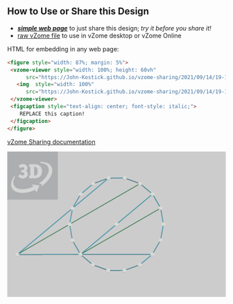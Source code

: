 
## How to Use or Share this Design

 - [***simple web page***](<https://John-Kostick.github.io/vzome-sharing/2021/09/14/19-10-50-18-gon-field-zonohedon/>) to just share this design; *try it before you share it!*
 - [raw vZome file](<https://raw.githubusercontent.com/John-Kostick/vzome-sharing/main/2021/09/14/19-10-50-18-gon-field-zonohedon/18-gon-field-zonohedon.vZome>) to use in vZome desktop or vZome Online
 
 HTML for embedding in any web page:
 ```html
<figure style="width: 87%; margin: 5%">
  <vzome-viewer style="width: 100%; height: 60vh"
       src="https://John-Kostick.github.io/vzome-sharing/2021/09/14/19-10-50-18-gon-field-zonohedon/18-gon-field-zonohedon.vZome" >
    <img  style="width: 100%"
       src="https://John-Kostick.github.io/vzome-sharing/2021/09/14/19-10-50-18-gon-field-zonohedon/18-gon-field-zonohedon.png" >
  </vzome-viewer>
  <figcaption style="text-align: center; font-style: italic;">
     REPLACE this caption!
  </figcaption>
</figure>
 ```

[vZome Sharing documentation](https://vzome.github.io/vzome/sharing.html#how-it-works)

![Image](<18-gon-field-zonohedon.png>)

